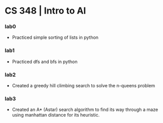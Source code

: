 # CS 348 | Intro to AI

### lab0
- Practiced simple sorting of lists in python

### lab1
- Practiced dfs and bfs in python

### lab2
- Created a greedy hill climbing search to solve the n-queens problem

### lab3
- Created an A* (Astar) search algorithm to find its way through a maze using manhattan distance for its heuristic.
